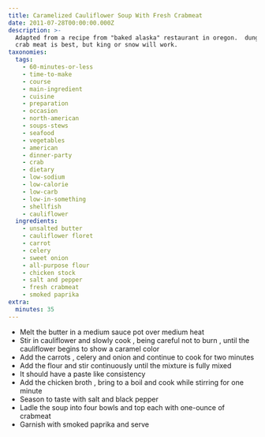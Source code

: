 ```yaml
---
title: Caramelized Cauliflower Soup With Fresh Crabmeat
date: 2011-07-28T00:00:00.000Z
description: >-
  Adapted from a recipe from "baked alaska" restaurant in oregon.  dungeness
  crab meat is best, but king or snow will work.
taxonomies:
  tags:
    - 60-minutes-or-less
    - time-to-make
    - course
    - main-ingredient
    - cuisine
    - preparation
    - occasion
    - north-american
    - soups-stews
    - seafood
    - vegetables
    - american
    - dinner-party
    - crab
    - dietary
    - low-sodium
    - low-calorie
    - low-carb
    - low-in-something
    - shellfish
    - cauliflower
  ingredients:
    - unsalted butter
    - cauliflower floret
    - carrot
    - celery
    - sweet onion
    - all-purpose flour
    - chicken stock
    - salt and pepper
    - fresh crabmeat
    - smoked paprika
extra:
  minutes: 35
---
```

 - Melt the butter in a medium sauce pot over medium heat
 - Stir in cauliflower and slowly cook , being careful not to burn , until the cauliflower begins to show a caramel color
 - Add the carrots , celery and onion and continue to cook for two minutes
 - Add the flour and stir continuously until the mixture is fully mixed
 - It should have a paste like consistency
 - Add the chicken broth , bring to a boil and cook while stirring for one minute
 - Season to taste with salt and black pepper
 - Ladle the soup into four bowls and top each with one-ounce of crabmeat
 - Garnish with smoked paprika and serve

